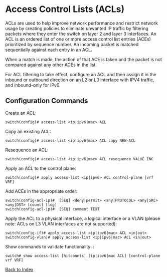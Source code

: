 # Access Control Lists (ACLs)

ACLs are used to help improve network performance and restrict network usage by creating policies to eliminate unwanted IP traffic by filtering packets where they enter the switch on layer 2 and layer 3 interfaces. An ACL is an ordered list of one or more access control list entries (ACEs) prioritized by sequence number. An incoming packet is matched sequentially against each entry in an ACL.

When a match is made, the action of that ACE is taken and the packet is not compared against any other ACEs in the list.

For ACL filtering to take effect, configure an ACL and then assign it in the inbound or outbound direction on an L2 or L3 interface with IPV4 traffic, and inbound-only for IPv6.

## Configuration Commands

Create an ACL:

```text
switch(config)# access-list <ip|ipv6|mac> ACL
```

Copy an existing ACL:

```text
switch(config)# access-list <ip|ipv6|mac> ACL copy NEW-ACL
```

Resequence an ACL:

```text
switch(config)# access-list <ip|ipv6|mac> ACL resequence VALUE INC
```

Apply an ACL to the control plane:

```text
switch(config)# apply access-list <ip|ipv6> ACL control-plane [vrf VRF]
```

Add ACEs in the appropriate order:

```text
switch(config-acl-ip)#  [SEQ] <deny|permit> <any|PROTOCOL> <any|SRC> <any|DST> [count] [log]
switch(config-acl-ip)#  [SEQ] comment TEXT
```

Apply the ACL to a physical interface, a logical interface or a VLAN (please note: ACLs on L3 VLAN interfaces are not supported):

```text
switch(config-if)# apply access-list <ip|ipv6|mac> ACL <in|out>
switch(config-vlan)# apply access-list <ip|ipv6|mac> ACL <in|out>
```

Show commands to validate functionality: :

```text
switch# show access-list [hitcounts] [ip|ipv6|mac ACL] [control-plane vrf VRF]
```


[Back to Index](index.md)